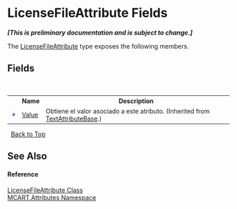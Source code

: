 # LicenseFileAttribute Fields
 _**\[This is preliminary documentation and is subject to change.\]**_

The <a href="bcac6f56-d474-b5c2-1b66-7c04524305c8">LicenseFileAttribute</a> type exposes the following members.


## Fields
&nbsp;<table><tr><th></th><th>Name</th><th>Description</th></tr><tr><td>![Public field](media/pubfield.gif "Public field")</td><td><a href="0526c7f4-d397-9453-131f-5dc7f2111a0e">Value</a></td><td>
Obtiene el valor asociado a este atributo.
 (Inherited from <a href="ee9d2333-a603-42cc-fdb1-c70739b5c76d">TextAttributeBase</a>.)</td></tr></table>&nbsp;
<a href="#licensefileattribute-fields">Back to Top</a>

## See Also


#### Reference
<a href="bcac6f56-d474-b5c2-1b66-7c04524305c8">LicenseFileAttribute Class</a><br /><a href="149c1cbf-2082-5e41-e423-c506e9b98202">MCART.Attributes Namespace</a><br />